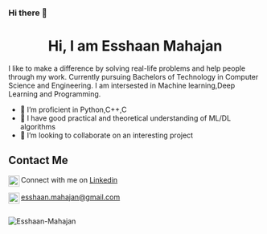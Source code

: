 ### Hi there 👋
<h1 align="center">Hi, I am Esshaan Mahajan</h1>
I like to make a difference by solving real-life problems and help people through my work.
Currently pursuing Bachelors of Technology in Computer Science and Engineering.
I am intersested in Machine learning,Deep Learning and Programming.

- 🔭 I’m proficient in Python,C++,C
- 🌱 I have good practical and theoretical understanding of ML/DL algorithms
- 👯 I’m looking to collaborate on an interesting project

## Contact Me

<img align="left" alt="Esshaan's LinkdeIn" width="22px" src="https://cdn.jsdelivr.net/npm/simple-icons@v3/icons/linkedin.svg" /> Connect with me on [Linkedin](https://www.linkedin.com/in/esshaan-mahajan/) <br><br>
<img align="left" alt="Esshaan's Mail" width="22px" src="https://cdn.jsdelivr.net/npm/simple-icons@3.7.0/icons/gmail.svg" /> esshaan.mahajan@gmail.com
<br><br>
<p align="center"><img align="left" src="https://github-readme-stats.vercel.app/api?username=Esshaan-Mahajan&show_icons=true&border_radius=10" alt="Esshaan-Mahajan" /></p>
